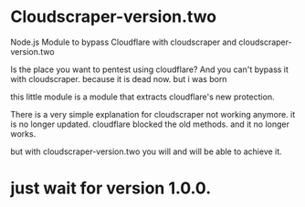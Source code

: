 # Cloudscraper-version.two

Node.js Module to bypass Cloudflare with cloudscraper and cloudscraper-version.two

Is the place you want to pentest using cloudflare? And you can't bypass it with cloudscraper. because it is dead now. but i was born

this little module is a module that extracts cloudflare's new protection.

There is a very simple explanation for cloudscraper not working anymore. it is no longer updated. cloudflare blocked the old methods. and it no longer works.


but with cloudscraper-version.two you will and will be able to achieve it.


# just wait for version 1.0.0.
